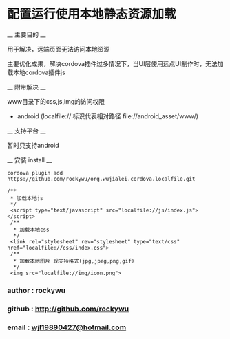 # 配置运行使用本地静态资源加载

__ 主要目的 __

用于解决，远端页面无法访问本地资源

主要优化成果，解决cordova插件过多情况下，当UI层使用远点UI制作时，无法加载本地cordova插件js

__ 附带解决 __

www目录下的css,js,img的访问权限

* android (localfile:// 标识代表相对路径 file://android_asset/www/)

__ 支持平台 __

暂时只支持android

__ 安装 install __

````
cordova plugin add https://github.com/rockywu/org.wujialei.cordova.localfile.git
````


````
/**
 * 加载本地js
 */
 <script type="text/javascript" src="localfile://js/index.js"></script>
 /**
  * 加载本地css
  */
 <link rel="stylesheet" rev="stylesheet" type="text/css" href="localfile://css/index.css">
 /**
  * 加载本地图片 现支持格式(jpg,jpeg,png,gif)
  */
 <img src="localfile://img/icon.png">
````

### author : rockywu
### github : http://github.com/rockywu
### email  : wjl19890427@hotmail.com
